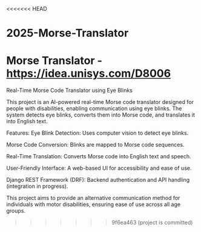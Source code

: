 <<<<<<< HEAD
# 2025-Morse-Translator
Morse Translator - https://idea.unisys.com/D8006
=======
Real-Time Morse Code Translator using Eye Blinks

This project is an AI-powered real-time Morse code translator designed for people with disabilities, enabling communication using eye blinks. The system detects eye blinks, converts them into Morse code, and translates it into English text.

Features:
Eye Blink Detection: Uses computer vision to detect eye blinks.

Morse Code Conversion: Blinks are mapped to Morse code sequences.

Real-Time Translation: Converts Morse code into English text and speech.

User-Friendly Interface: A web-based UI for accessibility and ease of use.

Django REST Framework (DRF): Backend authentication and API handling (integration in progress).

This project aims to provide an alternative communication method for individuals with motor disabilities, ensuring ease of use across all age groups.
>>>>>>> 9f6ea463 (project is committed)
